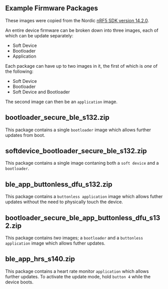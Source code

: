 ## Example Firmware Packages

These images were copied from the Nordic [nRF5 SDK version 14.2.0](http://www.nordicsemi.com/eng/nordic/Products/nRF52-DK/nRF5-SDK-zip/59014).

An entire device firmware can be broken down into three images, each of which can be update separately:

- Soft Device
- Bootloader
- Application

Each package can have up to two images in it, the first of which is _one_ of the following:

- Soft Device
- Bootloader
- Soft Device and Bootloader

The second image can then be an `application` image.

## bootloader_secure_ble_s132.zip

This package contains a single `bootloader` image which allows further updates from boot.

## softdevice_bootloader_secure_ble_s132.zip

This package contains a single image contaning both a `soft device` and a `bootloader`.

## ble_app_buttonless_dfu_s132.zip

This package contains a `buttonless application` image which allows futher updates without the need to physically touch the device.

## bootloader_secure_ble_app_buttonless_dfu_s132.zip

This package contains _two_ images; a `bootloader` and a `buttonless application` image which allows futher updates.

## ble_app_hrs_s140.zip

This package contains a heart rate monitor `application` which allows further updates. To activate the update mode, hold `button 4` while the device boots.
